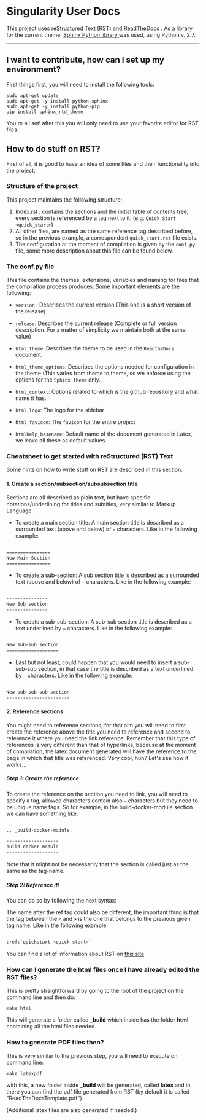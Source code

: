 # Singularity User Docs

This project uses <a href="http://docutils.sourceforge.net/rst.html"> reStructured Text (RST)</a> and <a href="https://readthedocs.org/">ReadTheDocs </a> . As a library for the current theme,  <a href="https://pypi.org/project/Sphinx/" alt="PyPI">Sphinx Python library </a> was used, using Python v. 2.7.
**********************************************************************************************************************************************************************************************************************************************************************************************************************************************************************
## I want to contribute, how can I set up my environment? ###


First things first, you will need to install the following tools:

```
sudo apt-get update
sudo apt-get -y install python-sphinx
sudo apt-get -y install python-pip
pip install sphinx_rtd_theme
```

You're all set! after this you will only need to use your favorite editor for RST files.

## How to do stuff on RST? ### 

First of all, it is good to have an idea of some files and their functionality into the project:

### **Structure of the project**

This project maintains the following structure:

1. Index.rst : contains the sections and the initial table of contents tree, every section is referenced by a tag next to it. (e.g. ``Quick Start <quick_start>``)
2. All other files, are named as the same reference tag described before, so in the previous example, a correspondent ``quick_start.rst`` file exists.
3. The configuration at the moment of compilation is given by the ``conf.py`` file, some more description about this file can be found below.

### **The conf.py file**

This file contains the themes, extensions, variables and naming for files that the compilation process produces. Some important elements are the following:

- ``version`` : Describes the current version (This one is a short version of the release)
- ``release``: Describes the current release (Complete or full version description. For a matter of simplicity we maintain both at the same value)

- ``html_theme``: Describes the theme to be used in the ``ReadtheDocs`` document.
- ``html_theme_options``: Describes the options needed for configuration in the theme (This varies from theme to theme, so we enforce using the options for the ``Sphinx theme`` only.
- ``html_context``: Options related to which is the github repository and what name it has.
- ``html_logo``: The logo for the sidebar 
- ``html_favicon``: The ``favicon`` for the entire project
- ``htmlhelp_basename``: Default name of the document generated in Latex, we leave all these as default values.

### **Cheatsheet to get started with reStructured (RST) Text**

Some hints on how to write stuff on RST are described in this section.

#### **1. Create a section/subsection/subsubsection title**

Sections are all described as plain text, but have specific notations/underlining for titles and subtitles, very similar to Markup Language.

- To create a main section title: A main section title is described as a surrounded text (above and below) of ``=`` characters. Like in the following example:

```sh

================
New Main Section
================

```

- To create a sub-section: A sub section title is described as a surrounded text (above and below) of ``-`` characters. Like in the following example:

```sh

---------------
New Sub section
---------------

```

- To create a sub-sub-section: A sub-sub section title is described as a text underlined by ``=`` characters. Like in the following example:


```sh

New sub-sub section
===================

```

- Last but not least, could happen that you would need to insert a sub-sub-sub section, in that case the title is described as a text underlined by ``-`` characters. Like in the following example:


```sh

New sub-sub-sub section
-----------------------

```

#### **2. Reference sections**

You might need to reference sections, for that aim you will need to first create the reference above the title you need to reference and second to reference it where you need the link reference. Remember that this type of references is very different than that of hyperlinks, because at the moment of compilation, the latex document generated will have the reference to the page in which that title was referenced. Very cool, huh? Let's see how it works...

##### **Step 1: Create the reference**

To create the reference on the section you need to link, you will need to specify a tag, allowed characters contain also ``-`` characters but they need to be unique name tags. So for example, in the build-docker-module section we can have something like:  

```sh

.. _build-docker-module:

-------------------
build-docker-module
-------------------


```

Note that it might not be necessarily that the section is called just as the same as the tag-name.

##### **Step 2: Reference it!**

You can do so by following the next syntax:

The name after the ref tag could also be different, the important thing is that the tag between the ``<`` and ``>`` is the one that belongs to the previous given tag name. Like in the following example:

```sh

:ref:`quickstart <quick-start>`


```



You can find a lot of information about RST on <a href="http://docutils.sourceforge.net/docs/ref/rst/restructuredtext.html">this site</a>

### How can I generate the html files once I have already edited the RST files? ### 

This is pretty straightforward by going to the root of the project on the command line and then do:

```
make html
```
This will generate a folder called **_build** which inside has the folder **html** containing all the html files needed.

### How to generate PDF files then? ### 

This is very similar to the previous step, you will need to execute on command line:

```
make latexpdf
```
with this, a new folder inside **_build** will be generated, called **latex** and in there you can find the pdf file generated from RST (by default it is called "ReadTheDocsTemplate.pdf").

(Additional latex files are also generated if needed.)




